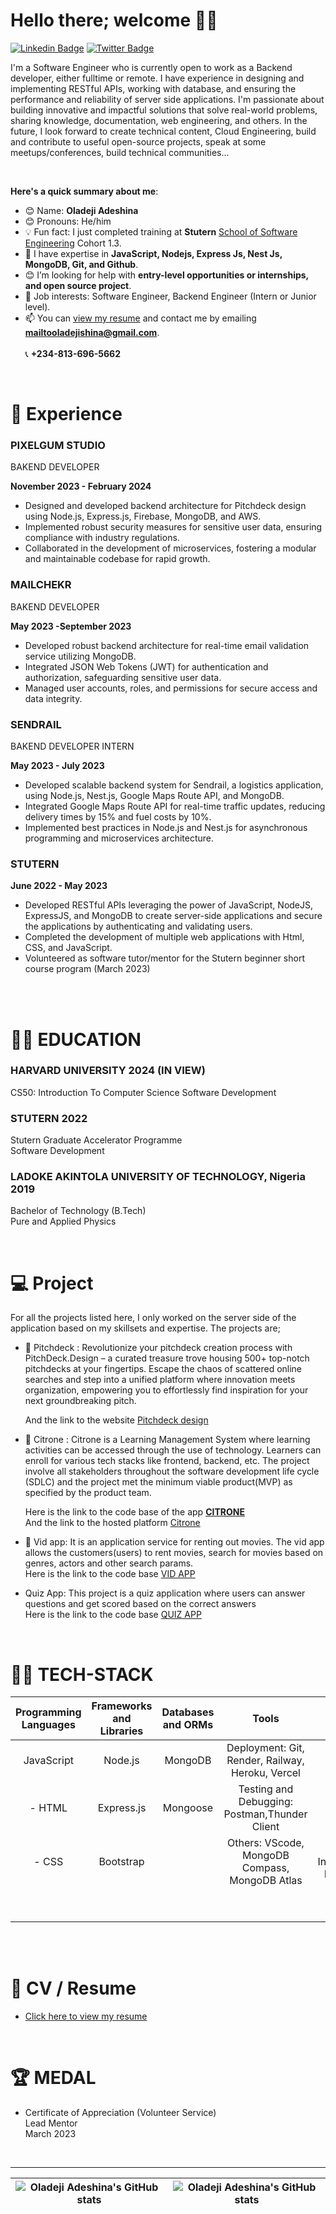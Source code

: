 # Hello there; welcome 👋🏾

[![Linkedin Badge](https://img.shields.io/badge/-oladejiadeshina-blue?style=for-the-badge&logo=Linkedin&logoColor=white&link=https://www.linkedin.com/in/adeshina-oladeji-249a14167/)](https://www.linkedin.com/in/adeshina-oladeji-249a14167/) [![Twitter Badge](https://img.shields.io/badge/-oladejiadeshina-1ca0f1?style=for-the-badge&logo=twitter&logoColor=white&link=https://twitter.com/dev_virtuoso)](https://twitter.com/dev_virtuoso)

I'm a Software Engineer who is currently open to work as a Backend developer, either fulltime or remote. I have experience in designing and implementing RESTful APIs, working with database, and ensuring the performance and reliability of server side applications. I'm passionate about building innovative and impactful solutions that solve real-world problems, sharing knowledge, documentation, web engineering, and others. In the future, I look forward to create technical content, Cloud Engineering, build and contribute to useful open-source projects, speak at some meetups/conferences, build technical communities...

<br> 
  
**Here's a quick summary about me**:

- 😊 Name: __Oladeji Adeshina__
- 😊 Pronouns: He/him
- 💡 Fun fact: I just completed training at **Stutern** [School of Software Engineering](https://stutern.com) Cohort 1.3.
- 🌱 I have expertise in __JavaScript, Nodejs, Express Js, Nest Js, MongoDB, Git, and Github__.
- 😊 I’m looking for help with __entry-level opportunities or internships, and open source project__.
- 💼 Job interests: Software Engineer, Backend Engineer (Intern or Junior level).
- 📫 You can [view my resume](https://drive.google.com/file/d/1rJommR4nXgu1APWHxrTvjmQ58ccSDfIu/view?usp=sharing) and contact me by emailing **mailtooladejishina@gmail.com**.  
<br> 📞 **+234-813-696-5662**
  
<br>
  
# 🌱 Experience

### PIXELGUM STUDIO

BAKEND DEVELOPER

__November 2023 - February 2024__ 

* Designed and developed backend architecture for Pitchdeck design using Node.js, Express.js, Firebase, MongoDB, and AWS.
* Implemented robust security measures for sensitive user data, ensuring compliance with industry regulations.
* Collaborated in the development of microservices, fostering a modular and maintainable codebase for rapid growth.


### MAILCHEKR

BAKEND DEVELOPER

__May 2023 -September 2023__

* Developed robust backend architecture for real-time email validation service utilizing MongoDB.
* Integrated JSON Web Tokens (JWT) for authentication and authorization, safeguarding sensitive user data.
* Managed user accounts, roles, and permissions for secure access and data integrity.


### SENDRAIL

BAKEND DEVELOPER INTERN

__May 2023 - July 2023__ 

* Developed scalable backend system for Sendrail, a logistics application, using Node.js, Nest.js, Google Maps Route API, and MongoDB.
* Integrated Google Maps Route API for real-time traffic updates, reducing delivery times by 15% and fuel costs by 10%.
* Implemented best practices in Node.js and Nest.js for asynchronous programming and microservices architecture.
  

### STUTERN  
  
__June 2022 - May 2023__  
  
* Developed RESTful APIs leveraging the power of JavaScript, NodeJS, ExpressJS, and MongoDB to create server-side applications and secure the applications by authenticating and validating users.
* Completed the development of multiple web applications with Html, CSS, and JavaScript.
* Volunteered as software tutor/mentor for the Stutern beginner short course program (March 2023)


<br>  

<br>     
     
# 👨‍🎓 EDUCATION

### HARVARD UNIVERSITY 2024 (IN VIEW)
[^1]:

  CS50: Introduction To Computer Science
  Software Development
  
[^2]:

### STUTERN 2022
[^1]:

  Stutern Graduate Accelerator Programme  
  Software Development
  
[^2]:  

### LADOKE AKINTOLA UNIVERSITY OF TECHNOLOGY, Nigeria 2019
[^1]:

  Bachelor of Technology (B.Tech)  
  Pure and Applied Physics

[^2]:

<br>

# :computer: Project
For all the projects listed here, I only worked on the server side of the application based on my skillsets and expertise. The projects are;
- 🏫 Pitchdeck : Revolutionize your pitchdeck creation process with PitchDeck.Design – a curated treasure trove housing 500+ top-notch pitchdecks at your fingertips. Escape the chaos of scattered online searches and step into a unified platform where innovation meets organization, empowering you to effortlessly find inspiration for your next groundbreaking pitch.

  And the link to the website [Pitchdeck design](https://pitchdeck.design/)
  
- 🏫 Citrone : Citrone is a Learning Management System where learning activities can be accessed through the use of technology. Learners can enroll for various tech stacks like frontend, backend, etc. The project involve all stakeholders throughout the software development life cycle (SDLC) and the project met the minimum viable product(MVP) as specified by the product team.

  Here is the link to the code base of the app **[CITRONE](https://github.com/Adeshina3002/Citrone-Re-design)**  
  And the link to the hosted platform [Citrone](url)

- 🎥 Vid app: It is an application service for renting out movies. The vid app allows the customers(users) to rent movies, search for movies based on genres, actors and other search params.   
Here is the link to the code base [VID APP](https://github.com/Adeshina3002/VID_APP)  

-  Quiz App: This project is a quiz application where users can answer questions and get scored based on the correct answers      
Here is the link to the code base [QUIZ APP](https://github.com/Adeshina3002/Game-API)

<br>
  
# 👩‍💻 TECH-STACK

| Programming Languages |  Frameworks and Libraries | Databases and ORMs | Tools | Methodologies |
| :---:        | :---: | :---: |    :---:      | :---: |
| JavaScript   | Node.js | MongoDB |Deployment: Git, Render, Railway, Heroku, Vercel    | Agile software development    |
| - HTML    |  Express.js | Mongoose | Testing and Debugging: Postman,Thunder Client    | Test-driven development (TDD)      |
| - CSS    | Bootstrap |   | Others:  VScode, MongoDB Compass, MongoDB Atlas    | Continuous Integration/Continuous Deployment (CI/CD)      |
|   | |  |   | RESTful APIs   |
|     | |  |   | Microservices   | 
  
<br>
<br> 

# 📄 CV / Resume 
  - [Click here to view my resume](https://docs.google.com/document/d/1lw_CbdhCZuYoWUhCnp6eU9QkeqAZWEBV_GIazcfeK6g/edit?usp=sharing)
  
<br> 

# :trophy: MEDAL 

* Certificate of Appreciation (Volunteer Service)   
  Lead Mentor   
  March 2023
    
  <br>
    
 --- 
| <img align="center" src="https://github-readme-stats.vercel.app/api?username=adeshina3002&show_icons=true&include_all_commits=true&hide_border=true" alt="Oladeji Adeshina's GitHub stats" /> | <img align="center" src="https://github-readme-stats.vercel.app/api/top-langs/?username=adeshina3002&langs_count=8&layout=compact&hide_border=true" alt="Oladeji Adeshina's GitHub stats" /> |
| ------------- | ------------- |
